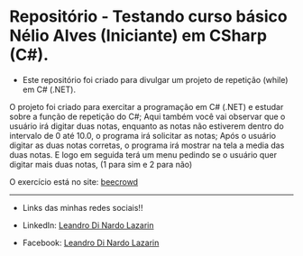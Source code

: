 # Repositório - Testando curso básico Nélio Alves (Iniciante) em CSharp (C#).

* Este repositório foi criado para divulgar um projeto de repetição (while) em C# (.NET).

O projeto foi criado para exercitar a programação em C# (.NET) e estudar sobre a função de repetição do C#; 
Aqui também você vai observar que o usuário irá digitar duas notas, enquanto as notas não estiverem dentro do intervalo de 0 até 10.0, o programa irá solicitar as notas;
Após o usuário digitar as duas notas corretas, o programa irá mostrar na tela a media das duas notas. E logo em seguida terá um menu pedindo se o usuário quer digitar
mais duas notas, (1 para sim e 2 para não)

O exercício está no site: [beecrowd](https://www.beecrowd.com.br/judge/pt)

**********************************************************************************

* Links das minhas redes sociais!!

* LinkedIn: 
[Leandro Di Nardo Lazarin](https://www.linkedin.com/in/leandro-di-nardo-lazarin-694a59236/)

* Facebook:
[Leandro Di Nardo Lazarin](https://www.facebook.com/leandro.dinardolazarin)
